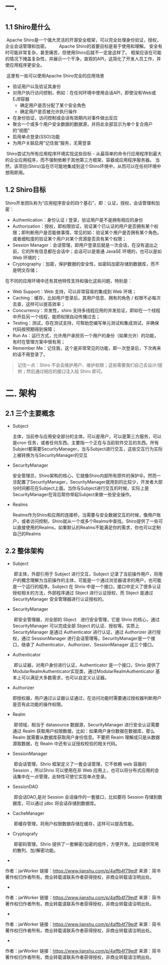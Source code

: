 

# 一. 

## 1.1 Shiro是什么

​		Apache Shiro是一个强大灵活的开源安全框架，可以完全处理身份验证，授权，企业会话管理和加密。
　　Apache Shiro的首要目标是易于使用和理解。 安全有时可能非常复杂，甚至痛苦，但使用Shiro后就不一定是这样了。 框架应该在可能的情况下掩盖复杂性，并展示一个干净，直观的API，这简化了开发人员工作，并使应用程序更安全。

​		这里有一些可以使用Apache Shiro完全的应用场景

- 验证用户以及验证其身份
- 对用户执行访问控制，例如：在任何环境中使用会话API，即使没有Web或EJB容器
  - 确定用户是否分配了某个安全角色
  - 确定用户是否被允许执行操作
- 在身份验证，访问控制或会话有效期内对事件做出反应
- 聚合一个或多个用户安全数据的数据源，并将此全部显示为单个复合用户的“视图”
- 启用单点登录(SSO)功能
- 为用户关联启用“记住我”服务，无需登录

​       Shiro尝试为所有应用程序环境实现这些目标 - 从最简单的命令行应用程序到最大的企业应用程序，而不强制依赖于其他第三方框架，容器或应用程序服务器。 当然，该项目(Shiro)旨在尽可能地集成到这个Shiro环境中，从而可以在任何环境中想用即用。

## 1.2 Shiro目标

Shiro开发团队称为“应用程序安全的四个基石”，即：认证，授权，会话管理和加密：

- Authentication：身份认证 / 登录，验证用户是不是拥有相应的身份
- Authorization：授权，即权限验证，验证某个已认证的用户是否拥有某个权限；即判断用户是否能做事情，常见的如：验证某个用户是否拥有某个角色。或者细粒度的验证某个用户对某个资源是否具有某个权限；
- Session Manager：会话管理，即用户登录后就是一次会话，在没有退出之前，它的所有信息都在会话中；会话可以是普通 JavaSE 环境的，也可以是如 Web 环境的；
- Cryptography：加密，保护数据的安全性，如密码加密存储到数据库，而不是明文存储；

在不同的应用环境中还有其他特性支持和强化这些问题，特别是：

- Web Support：Web 支持，可以非常容易的集成到 Web 环境；
- Caching：缓存，比如用户登录后，其用户信息、拥有的角色 / 权限不必每次去查，这样可以提高效率；
- Concurrency：并发性，shiro 支持多线程应用的并发验证，即如在一个线程中开启另一个线程，能把权限自动传播过去；
- Testing：测试，存在测试支持，可帮助您编写单元测试和集成测试，并确保代码按预期得到保障；
- Run As：运行方式，允许用户承担另一个用户的身份（如果允许）的功能，有时在管理方案中很有用；
- Remember Me：记住我，这个是非常常见的功能，即一次登录后，下次再来的话不用登录了。

> 记住一点：Shiro 不会去维护用户、维护权限；这些需要我们自己去设计/提供；然后通过相应的接口注入给 Shiro 即可。



# 二. 架构

## 2.1 三个主要概念

- Subject

  ​		主体，当前参与应用安全部分的主体。可以是用户，可以是第三方服务，可以是cron 任务，或者任何东西。主要指一个正在与当前软件交互的东西。所有Subject都需要SecurityManager，当与Subject进行交互，这些交互行为实际上被转换为与SecurityManager的交互

- SecurityManager

  ​		安全管理员，Shiro架构的核心，它就像Shiro内部所有原件的保护伞。然而一旦配置了SecurityManager，SecurityManager就用到的比较少，开发者大部分时间都花在Subject上面。当你与Subject进行交互的时候，实际上是SecurityManager在背后帮你举起Subject来做一些安全操作。

- Realms

  ​		Realms作为Shiro和应用的连接桥，当需要与安全数据交互的时候，像用户账户，或者访问控制，Shiro就从一个或多个Realms中查找。Shiro提供了一些可以直接使用的Realms，如果默认的Realms不能满足你的需求，你也可以定制自己的Realms

## 2.2 整体架构

- Subject 

  ​		即主体，外部引用于 Subject 进行交互，Subject 记录了当前操作用户，将用户的概念理解为当前操作的主体，可能是一个通过浏览器请求的用户，也可能是一个运行的程序。Subject 在 Shrio 中是一个接口，接口中定义了很多认证授权相关的方法，外部程序通过 Sbject 进行认证授权，而 Sbject 是通过 SecurityManager 安全管理器进行认证授权的。

- SecurityManager

  ​		即安全管理器，对全部的 Sbject　进行安全管理，它是 Shrio 的核心，通过 SecurityManager 可以完成全部 Sbject 的认证、授权等。实质上 SecurityManager 是通过 Authenticator 进行认证，通过 Authorizer 进行授权，通过 SessionManager 进行会话管理等。SecurityManager是一个接口，继承了 Authenticator、Authorizer、SessionManager 这三个接口。

- Authenticator

  ​		即认证器，对用户身份进行认证，Authenticator 是一个接口，Shrio 提供了 ModularRealmAuthenticator实现类，通过ModularRealmAuthenticator 基本上可以满足大多数需求，也可以自定义认证器。

- Authorizer

  ​		即授权器，用户通过认证器认证通过，在访问功能时需要通过授权器判断用户是否有此功能的操作权限。

- Realm

  ​		即领域，相当于 datasource 数据源，SecurityManager 进行安全认证需要通过 Realm 获取用户权限数据，比如：如果用户身份数据在数据库，那么 Realm 就需要从数据库获取用户身份信息。不要把 Realm 理解成只是从数据源取数据，在 Realm 中还有认证授权校验的相关代码。

- SessionManager

  ​		即会话管理，Shrio 框架定义了一套会话管理，它不依赖 web 容器的 Session ，所以Shrio 可以使用在非 Web 应用上，也可以将分布式应用的会话集中在一点管理，此特性可使它实现单点登录。

- SessionDAO

  ​		即会话DAO,是对 Session 会话操作的一套接口，比如要将 Session 存储到数据库，可以通过 jdbc 将会话存储到数据库。

- CacheManager

  ​		即缓存管理，将用户权限数据存储在缓存，这样可以提高性能。

- Cryptografy

  ​		即密码管理，Shrio 提供了一套解密/加密的组件，方便开发。比如提供常用的散列、加/解密功能。

- 

  作者：jarWorker
  链接：https://www.jianshu.com/p/4affb4f79edf
  来源：简书
  著作权归作者所有。商业转载请联系作者获得授权，非商业转载请注明出处。

- 

  作者：jarWorker
  链接：https://www.jianshu.com/p/4affb4f79edf
  来源：简书
  著作权归作者所有。商业转载请联系作者获得授权，非商业转载请注明出处。

- 

  作者：jarWorker
  链接：https://www.jianshu.com/p/4affb4f79edf
  来源：简书
  著作权归作者所有。商业转载请联系作者获得授权，非商业转载请注明出处。

- 

  作者：jarWorker
  链接：https://www.jianshu.com/p/4affb4f79edf
  来源：简书
  著作权归作者所有。商业转载请联系作者获得授权，非商业转载请注明出处。



